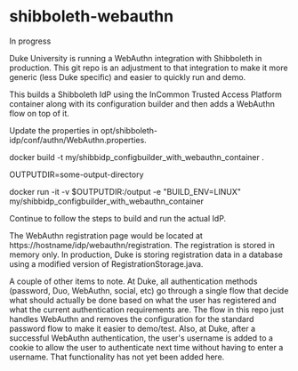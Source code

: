 # shibboleth-webauthn

In progress

Duke University is running a WebAuthn integration with Shibboleth in production.  This git repo is an adjustment to that integration to make it more generic (less Duke specific) and easier to quickly run and demo.

This builds a Shibboleth IdP using the InCommon Trusted Access Platform container along with its configuration builder and then adds a WebAuthn flow on top of it.

Update the properties in opt/shibboleth-idp/conf/authn/WebAuthn.properties.

docker build -t my/shibbidp_configbuilder_with_webauthn_container .

OUTPUTDIR=some-output-directory

docker run -it -v $OUTPUTDIR:/output -e "BUILD_ENV=LINUX" my/shibbidp_configbuilder_with_webauthn_container

Continue to follow the steps to build and run the actual IdP.

The WebAuthn registration page would be located at https://hostname/idp/webauthn/registration.  The registration is stored in memory only.  In production, Duke is storing registration data in a database using a modified version of RegistrationStorage.java.

A couple of other items to note.  At Duke, all authentication methods (password, Duo, WebAuthn, social, etc) go through a single flow that decide what should actually be done based on what the user has registered and what the current authentication requirements are.  The flow in this repo just handles WebAuthn and removes the configuration for the standard password flow to make it easier to demo/test.  Also, at Duke, after a successful WebAuthn authentication, the user's username is added to a cookie to allow the user to authenticate next time without having to enter a username.  That functionality has not yet been added here.
